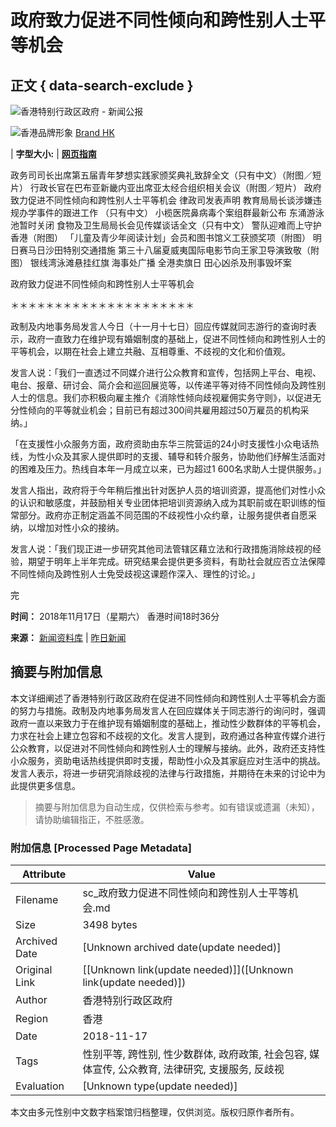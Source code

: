 # 政府致力促进不同性倾向和跨性别人士平等机会

## 正文 { data-search-exclude }


![香港特别行政区政府 - 新闻公报](http://www.info.gov.hk/gia/images/header_pressreleases_sc_x2.png)

![香港品牌形象](https://www.info.gov.hk/gia/images/header_HK_logo_tc_x2.png) [Brand HK](http://www.brandhk.gov.hk/)

| **字型大小:** | [**网页指南**](http://www.gov.hk/sc/about/sitemap.htm)

政务司司长出席第五届青年梦想实践家颁奖典礼致辞全文（只有中文）（附图／短片） 行政长官在巴布亚新畿内亚出席亚太经合组织相关会议（附图／短片） 政府致力促进不同性倾向和跨性别人士平等机会 律政司发表声明 教育局局长谈涉嫌违规办学事件的跟进工作 （只有中文） 小榄医院鼻病毒个案组群最新公布 东涌游泳池暂时关闭 食物及卫生局局长会见传媒谈话全文（只有中文） 警队迎难而上守护香港（附图） 「儿童及青少年阅读计划」会员和图书馆义工获颁奖项（附图） 明日赛马日沙田特别交通措施 第三十八届夏威夷国际电影节向王家卫导演致敬（附图） 银线湾泳滩悬挂红旗 海事处广播 全港卖旗日 田心凶杀及刑事毁坏案

政府致力促进不同性倾向和跨性别人士平等机会

＊＊＊＊＊＊＊＊＊＊＊＊＊＊＊＊＊＊＊＊＊

政制及内地事务局发言人今日（十一月十七日）回应传媒就同志游行的查询时表示，政府一直致力在维护现有婚姻制度的基础上，促进不同性倾向和跨性别人士的平等机会，以期在社会上建立共融、互相尊重、不歧视的文化和价值观。 

发言人说：「我们一直透过不同媒介进行公众教育和宣传，包括网上平台、电视、电台、报章、研讨会、简介会和巡回展览等，以传递平等对待不同性倾向及跨性别人士的信息。我们亦积极向雇主推介《消除性倾向歧视雇佣实务守则》，以促进无分性倾向的平等就业机会；目前已有超过300间共雇用超过50万雇员的机构采纳。」 

「在支援性小众服务方面，政府资助由东华三院营运的24小时支援性小众电话热线，为性小众及其家人提供即时的支援、辅导和转介服务，协助他们纾解生活面对的困难及压力。热线自本年一月成立以来，已为超过1 600名求助人士提供服务。」 

发言人指出，政府将于今年稍后推出针对医护人员的培训资源，提高他们对性小众的认识和敏感度，并鼓励相关专业团体把培训资源纳入成为其职前或在职训练的恒常部分。政府亦正制定涵盖不同范围的不歧视性小众约章，让服务提供者自愿采纳，以增加对性小众的接纳。 

发言人说：「我们现正进一步研究其他司法管辖区藉立法和行政措施消除歧视的经验，期望于明年上半年完成。研究结果会提供更多资料，有助社会就应否立法保障不同性倾向及跨性别人士免受歧视这课题作深入、理性的讨论。」

完

**时间：** 2018年11月17日（星期六） 香港时间18时36分

**来源：** [新闻资料库](https://sc.isd.gov.hk/TuniS/www.info.gov.hk/gia/ISD_public_Calendar_tc.html) | [昨日新闻](https://sc.isd.gov.hk/TuniS/www.info.gov.hk/gia/general/201811/16c.htm) 
<!-- tcd_original_link https://sc.isd.gov.hk/TuniS/www.info.gov.hk/gia/general/201811/17/P2018111700773.htm?fontSize=1 -->


## 摘要与附加信息

<!-- tcd_abstract -->
本文详细阐述了香港特别行政区政府在促进不同性倾向和跨性别人士平等机会方面的努力与措施。政制及内地事务局发言人在回应媒体关于同志游行的询问时，强调政府一直以来致力于在维护现有婚姻制度的基础上，推动性少数群体的平等机会，力求在社会上建立包容和不歧视的文化。发言人提到，政府通过各种宣传媒介进行公众教育，以促进对不同性倾向和跨性别人士的理解与接纳。此外，政府还支持性小众服务，资助电话热线提供即时支援，帮助性小众及其家庭应对生活中的挑战。发言人表示，将进一步研究消除歧视的法律与行政措施，并期待在未来的讨论中为此提供更多信息。
<!-- tcd_abstract_end -->

> 摘要与附加信息为自动生成，仅供检索与参考。如有错误或遗漏（未知），请协助编辑指正，不胜感激。

### 附加信息 [Processed Page Metadata]

| Attribute       | Value                                  |
|-----------------|----------------------------------------|
| Filename        | sc_政府致力促进不同性倾向和跨性别人士平等机会.md                             |
| Size            | 3498 bytes                           |
| Archived Date   | [Unknown archived date(update needed)]                             |
| Original Link   | [[Unknown link(update needed)]]([Unknown link(update needed)])                       |
| Author          | 香港特别行政区政府                               |
| Region          | 香港                               |
| Date            | 2018-11-17                                 |
| Tags            | 性别平等, 跨性别, 性少数群体, 政府政策, 社会包容, 媒体宣传, 公众教育, 法律研究, 支援服务, 反歧视                                 |
| Evaluation            | [Unknown type(update needed)]                                 |
<!-- tcd_table_end -->

本文由多元性别中文数字档案馆归档整理，仅供浏览。版权归原作者所有。
